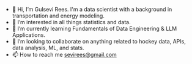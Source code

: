 - 👋 Hi, I’m Gulsevi Rees. I'm a data scientist with a background in transportation and energy modeling.
- 👀 I’m interested in all things statistics and data.
- 🌱 I’m currently learning Fundamentals of Data Engineering & LLM Applications.
- 💞️ I’m looking to collaborate on anything related to hockey data, APIs, data analysis, ML, and stats.
- 📫 How to reach me sevirees@gmail.com

<!---
gsbrees/gsbrees is a ✨ special ✨ repository because its `README.md` (this file) appears on your GitHub profile.
You can click the Preview link to take a look at your changes.
--->
